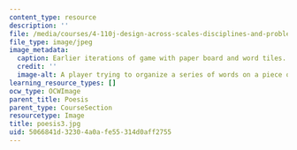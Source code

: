 ```yaml
---
content_type: resource
description: ''
file: /media/courses/4-110j-design-across-scales-disciplines-and-problem-contexts-spring-2013/5066841d32304a0afe55314d0aff2755_poesis3.jpg
file_type: image/jpeg
image_metadata:
  caption: Earlier iterations of game with paper board and word tiles.
  credit: ''
  image-alt: A player trying to organize a series of words on a piece of paper.
learning_resource_types: []
ocw_type: OCWImage
parent_title: Poesis
parent_type: CourseSection
resourcetype: Image
title: poesis3.jpg
uid: 5066841d-3230-4a0a-fe55-314d0aff2755
---
```

